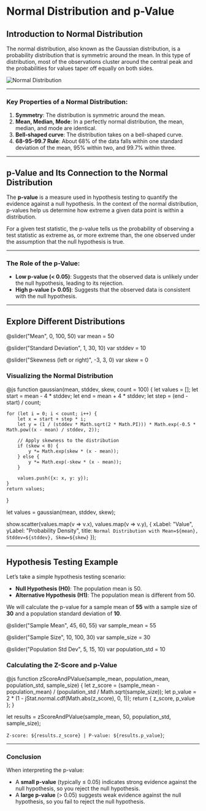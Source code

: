 # Normal Distribution and p-Value

## Introduction to Normal Distribution

The normal distribution, also known as the Gaussian distribution, is a probability distribution that is symmetric around the mean. In this type of distribution, most of the observations cluster around the central peak and the probabilities for values taper off equally on both sides.

![Normal Distribution](https://upload.wikimedia.org/wikipedia/commons/7/74/Normal_Distribution_PDF.svg)

---

### Key Properties of a Normal Distribution:

1. **Symmetry**: The distribution is symmetric around the mean.
2. **Mean, Median, Mode**: In a perfectly normal distribution, the mean, median, and mode are identical.
3. **Bell-shaped curve**: The distribution takes on a bell-shaped curve.
4. **68-95-99.7 Rule**: About 68% of the data falls within one standard deviation of the mean, 95% within two, and 99.7% within three.

---

## p-Value and Its Connection to the Normal Distribution

The **p-value** is a measure used in hypothesis testing to quantify the evidence against a null hypothesis. In the context of the normal distribution, p-values help us determine how extreme a given data point is within a distribution.

For a given test statistic, the p-value tells us the probability of observing a test statistic as extreme as, or more extreme than, the one observed under the assumption that the null hypothesis is true.

---

### The Role of the p-Value:
- **Low p-value (< 0.05)**: Suggests that the observed data is unlikely under the null hypothesis, leading to its rejection.
- **High p-value (> 0.05)**: Suggests that the observed data is consistent with the null hypothesis.

---

## Explore Different Distributions

@slider("Mean", 0, 100, 50)
var mean = 50

@slider("Standard Deviation", 1, 30, 10)
var stddev = 10

@slider("Skewness (left or right)", -3, 3, 0)
var skew = 0

### Visualizing the Normal Distribution

@js
function gaussian(mean, stddev, skew, count = 100) {
    let values = [];
    let start = mean - 4 * stddev;
    let end = mean + 4 * stddev;
    let step = (end - start) / count;

    for (let i = 0; i < count; i++) {
        let x = start + step * i;
        let y = (1 / (stddev * Math.sqrt(2 * Math.PI))) * Math.exp(-0.5 * Math.pow((x - mean) / stddev, 2));
        
        // Apply skewness to the distribution
        if (skew < 0) {
            y *= Math.exp(skew * (x - mean));
        } else {
            y *= Math.exp(-skew * (x - mean));
        }

        values.push({x: x, y: y});
    }
    return values;
}

let values = gaussian(mean, stddev, skew);

show.scatter(values.map(v => v.x), values.map(v => v.y), {
  xLabel: "Value",
  yLabel: "Probability Density",
  title: `Normal Distribution with Mean=${mean}, Stddev=${stddev}, Skew=${skew}`
});

---

## Hypothesis Testing Example

Let’s take a simple hypothesis testing scenario:

- **Null Hypothesis (H0)**: The population mean is 50.
- **Alternative Hypothesis (H1)**: The population mean is different from 50.

We will calculate the p-value for a sample mean of **55** with a sample size of **30** and a population standard deviation of **10**.

@slider("Sample Mean", 45, 60, 55)
var sample_mean = 55

@slider("Sample Size", 10, 100, 30)
var sample_size = 30

@slider("Population Std Dev", 5, 15, 10)
var population_std = 10

### Calculating the Z-Score and p-Value

@js
function zScoreAndPValue(sample_mean, population_mean, population_std, sample_size) {
    let z_score = (sample_mean - population_mean) / (population_std / Math.sqrt(sample_size));
    let p_value = 2 * (1 - jStat.normal.cdf(Math.abs(z_score), 0, 1));
    return { z_score, p_value };
}

let results = zScoreAndPValue(sample_mean, 50, population_std, sample_size);

`Z-score: ${results.z_score} | P-value: ${results.p_value}`;

---

### Conclusion

When interpreting the p-value:
- A **small p-value** (typically ≤ 0.05) indicates strong evidence against the null hypothesis, so you reject the null hypothesis.
- A **large p-value** (> 0.05) suggests weak evidence against the null hypothesis, so you fail to reject the null hypothesis.
